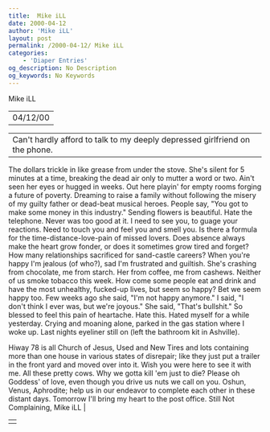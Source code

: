```yaml
---
title:  Mike iLL 
date: 2000-04-12
author: 'Mike iLL'
layout: post
permalink: /2000-04-12/ Mike iLL 
categories:
    - 'Diaper Entries'
og_description: No Description
og_keywords: No Keywords
---
```

<style>
body {
  background-color: ;
  color: ;
}
a {
  color: ;
}
a:active {
  color: ;
}
a:visited {
  color: ;
}
</style>
   Mike iLL     



|  |
| --- |
| 04/12/00  |

  
  



|  |
| --- |
| Can't hardly afford to talk to my deeply depressed girlfriend on the phone.
The dollars trickle in like grease from under the stove.
She's silent for 5 minutes at a time, breaking the dead air only to mutter a word or two. Ain't seen her eyes or hugged 
in weeks. Out here playin' for empty rooms
forging a future of poverty. Dreaming to raise a family without following the misery of my guilty father
or dead-beat musical heroes.
People say, "You got to make some money in this industry."
Sending flowers is beautiful. Hate the telephone. Never was too good at it. I need to see you, to guage
your reactions. Need to touch you and feel you and smell you. Is there a formula for the time-distance-love-pain
of missed lovers. Does absence always make the heart grow fonder, or does it sometimes grow tired and
forget?
How many relationships sacrificed for sand-castle careers? When you're happy I'm jealous (of who?), 
sad I'm frustrated and guiltish.
She's crashing from chocolate, me from starch. Her from coffee, me from cashews.
Neither of us smoke tobacco this week. How come some people eat and drink and have the most unhealthy,
fucked-up lives, but seem so happy? Bet we seem happy too.
Few weeks ago she said, "I'm not happy anymore."
I said, "I don't think I ever was, but we're joyous."
She said, "That's bullshit."
So blessed to feel this pain of heartache. Hate this. Hated myself for a while yesterday. Crying and moaning
alone, parked in the gas station where I woke up. Last nights eyeliner still on (left the bathroom kit in Ashville).

Hiway 78 is all Church of Jesus, Used and New Tires and lots containing more than one house in various
states of disrepair; like they just put a trailer in the front yard and moved over into it. 
Wish you were here to see it with me.
All these pretty cows. Why we gotta kill 'em just to die?
Please oh Goddess' of love, even though you drive us nuts we call on you. Oshun, Venus, Aphrodite;
help us in our endeavor to complete each other in these distant days.
Tomorrow I'll bring my heart to the post office.
  Still Not Complaining, Mike iLL |

   



|  |
| --- |
|  |

   
   
   
   

  

